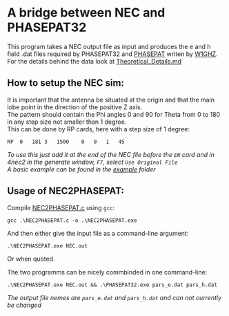 # A bridge between NEC and PHASEPAT32
This program takes a NEC output file as input and produces the e and h field .dat files required by PHASEPAT32 and [PHASEPAT](http://www.w1ghz.org/10g/software.htm) writen by [W1GHZ](http://www.w1ghz.org/).  
For the details behind the data look at [Theoretical_Details.md](Theoretical_Details.md)

## How to setup the NEC sim:
It is important that the antenna be situated at the origin and that the main lobe point in the direction of the positive Z axis.  
The pattern should contain the Phi angles 0 and 90 for Theta from 0 to 180 in any step size not smaller than 1 degree.  
This can be done by RP cards, here with a step size of 1 degree:

    RP	0	181	3	1500	0	0	1	45  

*To use this just add it at the end of the NEC file before the `EN` card and in 4nec2 in the generate window, `F7`, select `Use Original File`*  
*A basic example can be found in the [example](example) folder*

## Usage of NEC2PHASEPAT:
Compile [NEC2PHASEPAT.c](NEC2PHASEPAT.c) using `gcc`:

    gcc .\NEC2PHASEPAT.c -o .\NEC2PHASEPAT.exe   

And then either give the input file as a command-line argument:

    .\NEC2PHASEPAT.exe NEC.out

Or when quoted.

The two programms can be nicely commbinded in one command-line:

    .\NEC2PHASEPAT.exe NEC.out && .\PHASEPAT32.exe pars_e.dat pars_h.dat

*The output file nemes are `pars_e.dat` and `pars_h.dat` and can not currently be changed*